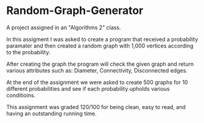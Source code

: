 # Random-Graph-Generator
A project assigned in an "Algorithms 2" class.

In this assigment I was asked to create a program that received a probability paramater and then created a random graph with 1,000 vertices according to the probability.

After creating the graph the program will check the given graph and return various attributes such as: Diameter, Connectivity, Disconnected edges.

At the end of the assignment we were asked to create 500 graphs for 10 different probabilities and see if each probability upholds various conditioins.
  
This assignment was graded 120/100 for being clean, easy to read, and having an outstanding running time.
